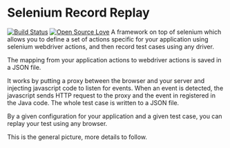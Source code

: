 # Selenium Record Replay

[![Build Status](https://travis-ci.org/hristo-vrigazov/selenium-record-replay.svg?branch=master)](https://travis-ci.org/hristo-vrigazov/selenium-record-replay)
[![Open Source Love](https://badges.frapsoft.com/os/mit/mit.svg?v=102)](https://github.com/ellerbrock/open-source-badge/)
A framework on top of selenium which allows you to define a set of actions specific
for your application using selenium webdriver actions, and then record test cases 
using any driver.

The mapping from your application actions to webdriver actions is saved in a JSON file.

It works by putting a proxy between the browser and your server and injecting javascript code
to listen for events. When an event is detected, the javascript sends HTTP request to the proxy
and the event in registered in the Java code. The whole test case is written to a JSON file.

By a given configuration for your application and a given test case, you can replay your test
using any browser.

This is the general picture, more details to follow.